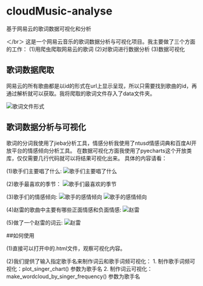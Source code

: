 # cloudMusic-analyse
基于网易云的歌词数据可视化和分析

＜/br＞
这是一个网易云音乐的歌词数据分析与可视化项目。我主要做了三个方面的工作：
(1)用爬虫爬取网易云的歌词
(2)对歌词进行数据分析
(3)数据可视化


## 歌词数据爬取
网易云的所有歌曲都是以id的形式在url上显示呈现，所以只需要找到歌曲的id，再通过解析就可以获取。我将爬取的歌词文件存入了data文件夹。

![歌词文件形式](https://github.com/adrainYin/cloudMusic-analyse/raw/master/png/lrc.png)

## 歌词数据分析与可视化

歌词的分词我使用了jieba分析工具，情感分析我使用了ntusd情感词典和百度AI开放平台的情感倾向分析工具。
在数据可视化方面我使用了pyecharts这个开放类库，仅仅需要几行代码就可以将结果可视化出来。
具体的内容请看：

(1)歌手们主要唱了什么:
![歌手们主要唱了什么](https://github.com/adrainYin/cloudMusic-analyse/raw/master/png/all_lrc_analyse.png)
  
  
(2)歌手最喜欢的季节：
![歌手们最喜欢的季节](https://github.com/adrainYin/cloudMusic-analyse/raw/master/png/season.png)
  
  
(3)歌手们的情感倾向:
![歌手的感情倾向](https://github.com/adrainYin/cloudMusic-analyse/raw/master/png/pos_baiduAI.png)
![歌手的感情倾向](https://github.com/adrainYin/cloudMusic-analyse/raw/master/png/pos_ntusd.png)
  
  
(4)赵雷的歌曲中主要有哪些正面情感和负面情感:
![赵雷](https://github.com/adrainYin/cloudMusic-analyse/raw/master/png/zhaolei_analyse.png)
  
  
(5)做了一个赵雷的词云:
![赵雷](https://github.com/adrainYin/cloudMusic-analyse/raw/master/png/zhaolei_wordcloud.png)

##如何使用

(1)直接可以打开中的.html文件，观察可视化内容。

(2)我们提供了输入指定歌手名来制作词云和歌手词频可视化：
    1.  制作歌手词频可视化：plot_singer_chart() 参数为歌手名 
    2. 制作词云可视化：make_wordcloud_by_singer_frequency() 参数为歌手名
